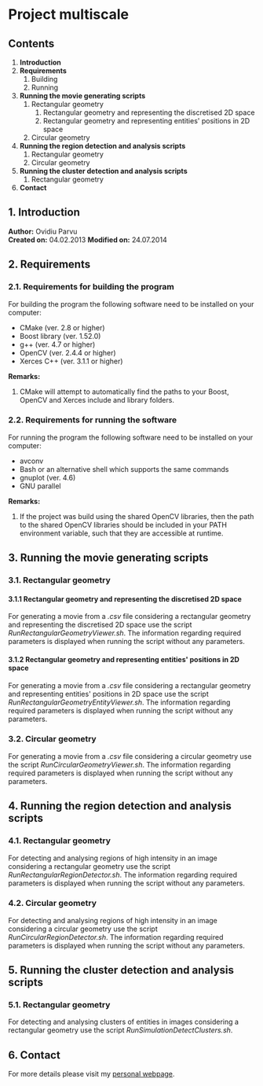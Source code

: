 Project multiscale
==========

## Contents

1. **Introduction**
2. **Requirements**
    1. Building
    2. Running
3. **Running the movie generating scripts** 
    1. Rectangular geometry
        1. Rectangular geometry and representing the discretised 2D space
        2. Rectangular geometry and representing entities' positions in 2D space
    2. Circular geometry
4. **Running the region detection and analysis scripts**
    1. Rectangular geometry
    2. Circular geometry
5. **Running the cluster detection and analysis scripts**
    1. Rectangular geometry
6. **Contact**

## 1. Introduction

**Author:** Ovidiu Parvu                                                        
**Created on:** 04.02.2013
**Modified on:** 24.07.2014

## 2. Requirements
   
### 2.1. Requirements for building the program

For building the program the following software need to be installed on your
computer:
* CMake (ver. 2.8 or higher)
* Boost library (ver. 1.52.0)
* g++ (ver. 4.7 or higher)
* OpenCV (ver. 2.4.4 or higher)
* Xerces C++ (ver. 3.1.1 or higher)

__Remarks:__ 

1. CMake will attempt to automatically find the paths to your Boost, OpenCV and Xerces include and library folders.

### 2.2. Requirements for running the software

For running the program the following software need to be installed on your
computer:
* avconv
* Bash or an alternative shell which supports the same commands
* gnuplot (ver. 4.6)
* GNU parallel

__Remarks:__ 

1. If the project was build using the shared OpenCV libraries, then the path to the shared OpenCV libraries should be included in your PATH environment variable, such that they are accessible at runtime.

## 3. Running the movie generating scripts
   
### 3.1. Rectangular geometry

#### 3.1.1 Rectangular geometry and representing the discretised 2D space

For generating a movie from a _.csv_ file considering a rectangular geometry and representing the discretised 2D space use the script _RunRectangularGeometryViewer.sh_. The information regarding required parameters is displayed when running the script without any parameters.

#### 3.1.2 Rectangular geometry and representing entities' positions in 2D space

For generating a movie from a _.csv_ file considering a rectangular geometry and representing entities' positions in 2D space use the script _RunRectangularGeometryEntityViewer.sh_. The information regarding required parameters is displayed when running the script without any parameters.

### 3.2. Circular geometry

For generating a movie from a _.csv_ file considering a circular geometry use the script _RunCircularGeometryViewer.sh_. The information regarding required parameters is displayed when running the script without any parameters.

## 4. Running the region detection and analysis scripts
   
### 4.1. Rectangular geometry

For detecting and analysing regions of high intensity in an image considering a rectangular geometry use the script _RunRectangularRegionDetector.sh_. The information regarding required parameters is displayed when running the script without any parameters.

### 4.2. Circular geometry

For detecting and analysing regions of high intensity in an image considering a circular geometry use the script _RunCircularRegionDetector.sh_. The information regarding required parameters is displayed when running the script without any parameters.

## 5. Running the cluster detection and analysis scripts

### 5.1. Rectangular geometry
   
For detecting and analysing clusters of entities in images considering a rectangular geometry use the script _RunSimulationDetectClusters.sh_.

## 6. Contact

For more details please visit my [personal webpage](http://brunel.ac.uk/~cspgoop).